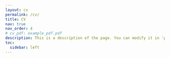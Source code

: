 ```yaml
---
layout: cv
permalink: /cv/
title: CV
nav: true
nav_order: 4
# cv_pdf: example_pdf.pdf
description: This is a description of the page. You can modify it in 'pages/_cv.md'. You can also change or remove the top pdf download button.
toc:
  sidebar: left
---
```

